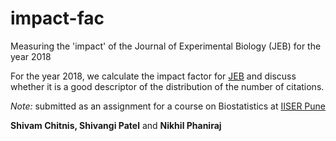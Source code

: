 # impact-fac

Measuring the 'impact' of the Journal of Experimental Biology (JEB) for the year 2018

For the year 2018, we calculate the impact factor for [JEB](https://www.google.com/search?client=safari&rls=en&q=journal+of+experimental+biology&ie=UTF-8&oe=UTF-8) and discuss whether it is a good descriptor of the distribution of the number of citations.

_Note:_ submitted as an assignment for a course on Biostatistics at [IISER Pune](http://www.iiserpune.ac.in)

__Shivam Chitnis, Shivangi Patel__ and __Nikhil Phaniraj__
